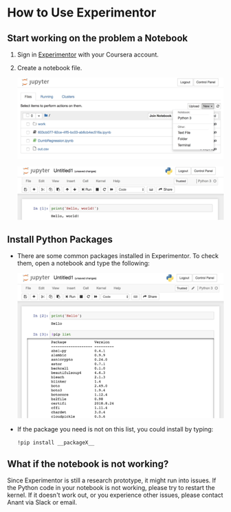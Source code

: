 # How to Use Experimentor


## Start working on the problem a Notebook
1. Sign in [Experimentor](https://experimentor.mentoracademy.org) with your Coursera account.

2. Create a notebook file.

    ![](assets/create.jpg)

    ![](assets/notebook.jpg)


## Install Python Packages

- There are some common packages installed in Experimentor. To check them, open a notebook and type the following:

    ![](assets/list.jpg)

- If the package you need is not on this list, you could install by typing:

    ```
    !pip install __packageX__
    ```

## What if the notebook is not working?

Since Experimentor is still a research prototype, it might run into issues. If the Python code in your notebook is not working, please try to restart the kernel. If it doesn't work out, or you experience other issues, please contact Anant via Slack or email.